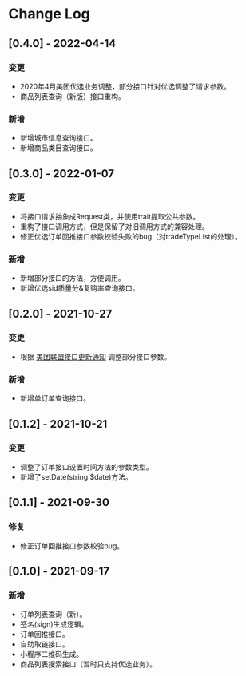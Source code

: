 # Change Log

## [0.4.0] - 2022-04-14

### 变更

* 2020年4月美团优选业务调整，部分接口针对优选调整了请求参数。
* 商品列表查询（新版）接口重构。

### 新增

* 新增城市信息查询接口。
* 新增商品类目查询接口。

## [0.3.0] - 2022-01-07

### 变更

* 将接口请求抽象成Request类，并使用trait提取公共参数。
* 重构了接口调用方式，但是保留了对旧调用方式的兼容处理。
* 修正优选订单回推接口参数校验失败的bug（对tradeTypeList的处理）。

### 新增

* 新增部分接口的方法，方便调用。
* 新增优选sid质量分&复购率查询接口。

## [0.2.0] - 2021-10-27

### 变更

* 根据 [美团联盟接口更新通知](https://union.meituan.com/single/announcement/255) 调整部分接口参数。

### 新增

* 新增单订单查询接口。

## [0.1.2] - 2021-10-21

### 变更

* 调整了订单接口设置时间方法的参数类型。
* 新增了setDate(string $date)方法。

## [0.1.1] - 2021-09-30

### 修复

* 修正订单回推接口参数校验bug。

## [0.1.0] - 2021-09-17

### 新增

* 订单列表查询（新）。
* 签名(sign)生成逻辑。
* 订单回推接口。
* 自助取链接口。
* 小程序二维码生成。
* 商品列表搜索接口（暂时只支持优选业务）。
